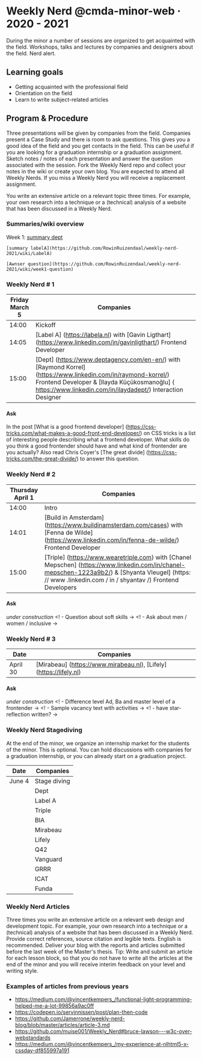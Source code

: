 # Weekly Nerd @cmda-minor-web · 2020 - 2021

During the minor a number of sessions are organized to get acquainted with the field.
Workshops, talks and lectures by companies and designers about the field. Nerd alert.

## Learning goals
- Getting acquainted with the professional field
- Orientation on the field
- Learn to write subject-related articles

## Program & Procedure
Three presentations will be given by companies from the field.
Companies present a Case Study and there is room to ask questions.
This gives you a good idea of ​​the field and you get contacts in the field.
This can be useful if you are looking for a graduation internship or a graduation assignment.
Sketch notes / notes of each presentation and answer the question associated with the session.
Fork the Weekly Nerd repo and collect your notes in the wiki or create your own blog.
You are expected to attend all Weekly Nerds.
If you miss a Weekly Nerd you will receive a replacement assignment.
<!-- Tip: Schrijf ook altijd een link-lijstje met (interessante) onderwerpen die aan bod zijn gekomen. -->


You write an extensive article on a relevant topic three times.
For example, your own research into a technique or a (technical) analysis of a website that has been discussed in a Weekly Nerd.






### Summaries/wiki overview

Week 1:
    [summary dept](https://github.com/RowinRuizendaal/weekly-nerd-2021/wiki/summary-depht)
    
    [summary labelA](https://github.com/RowinRuizendaal/weekly-nerd-2021/wiki/LabelA)
    
    [Awnser question](https://github.com/RowinRuizendaal/weekly-nerd-2021/wiki/week1-question)


### Weekly Nerd # 1

| Friday March 5 | Companies |
| --- | --- |
| 14:00 | Kickoff |
| 14:05 | [Label A] (https://labela.nl) with [Gavin Ligthart] (https://www.linkedin.com/in/gavinligthart/) Frontend Developer |
| 15:00 | [Dept] (https://www.deptagency.com/en-en/) with [Raymond Korrel] (https://www.linkedin.com/in/raymond-korrel/) Frontend Developer & [Ilayda Küçükosmanoğlu] ( https://www.linkedin.com/in/ilaydadept/) Interaction Designer |

#### Ask

In the post [What is a good frontend developer] (https://css-tricks.com/what-makes-a-good-front-end-developer/) on CSS tricks is a list of interesting people describing what a frontend developer. What skills do you think a good frontender should have and what kind of frontender are you actually? Also read Chris Coyer's [The great divide] (https://css-tricks.com/the-great-divide/) to answer this question.




### Weekly Nerd # 2

| Thursday April 1 | Companies |
| --- | --- |
| 14:00 | Intro |
| 14:01 | [Build in Amsterdam] (https://www.buildinamsterdam.com/cases) with [Fenna de Wilde] (https://www.linkedin.com/in/fenna-de-wilde/) Frontend Developer |
| 15:00 | [Triple] (https://www.wearetriple.com) with [Chanel Mepschen] (https://www.linkedin.com/in/chanel-mepschen-1223a9b2/) & [Shyanta Vleugel] (https: // www .linkedin.com / in / shyantav /) Frontend Developers |

#### Ask

 _under construction_
<! - Question about soft skills ->
<! - Ask about men / women / inclusive ->

### Weekly Nerd # 3

| Date | Companies |
| --- | --- |
| April 30 | [Mirabeau] (https://www.mirabeau.nl), [Lifely] (https://lifely.nl) |

#### Ask

 _under construction_
<! - Difference level Ad, Ba and master level of a frontender ->
<! - Sample vacancy text with activities ->
<! - have star-reflection written? ->


### Weekly Nerd Stagediving

At the end of the minor, we organize an internship market for the students of the minor.
This is optional.
You can hold discussions with companies for a graduation internship, or you can already start on a graduation project.

| Date | Companies |
| --- | --- |
| June 4 | Stage diving |
| | Dept |
| | Label A |
| | Triple |
| | BIA |
| | Mirabeau |
| | Lifely |
| | Q42 |
| | Vanguard |
| | GRRR |
| | ICAT |
| | Funda |


### Weekly Nerd Articles

Three times you write an extensive article on a relevant web design and development topic.
For example, your own research into a technique or a (technical) analysis of a website that has been discussed in a Weekly Nerd.
Provide correct references, source citation and legible texts.
English is recommended.
Deliver your blog with the reports and articles submitted before the last week of the Master's thesis.
Tip: Write and submit an article for each lesson block, so that you do not have to write all the articles at the end of the minor and you will receive interim feedback on your level and writing style.


### Examples of articles from previous years

* https://medium.com/@vincentkempers_/functional-light-programming-helped-me-a-lot-99856a9ac0ff
* https://codepen.io/servinnissen/post/plan-then-code
* https://github.com/Jamerrone/weekly-nerd-blog/blob/master/articles/article-3.md
* https://github.com/muise001/Weekly_Nerd#bruce-lawson---w3c-over-webstandards
* https://medium.com/@vincentkempers_/my-experience-at-nlhtml5-x-cssday-df855997a191


